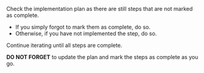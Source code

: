 Check the implementation plan as there are still steps that are not marked as complete.

- If you simply forgot to mark them as complete, do so.
- Otherwise, if you have not implemented the step, do so.

Continue iterating until all steps are complete.

**DO NOT FORGET** to update the plan and mark the steps as complete as you go.
